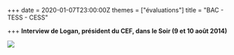 +++
date = 2020-01-07T23:00:00Z
themes = ["évaluations"]
title = "BAC - TESS - CESS"

+++
**Interview de Logan, président du CEF, dans le Soir (9 et 10 août 2014)** 

![](https://res.cloudinary.com/cefasbl/image/upload/c_scale,dpr_auto,q_70,w_740,f_auto/v1588582745/image_vrcz0p.jpg)